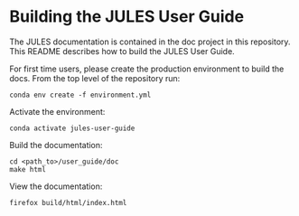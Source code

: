 # Building the JULES User Guide

The JULES documentation is contained in the doc project in this repository. This README describes how to build the JULES User Guide.

For first time users, please create the production environment to build the docs. From the top level of the repository run:

```
conda env create -f environment.yml
```

Activate the environment:

```
conda activate jules-user-guide
```

Build the documentation:

```
cd <path_to>/user_guide/doc
make html
```

View the documentation:
```
firefox build/html/index.html
```
